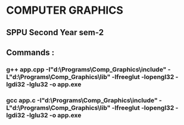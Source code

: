 # COMPUTER GRAPHICS
<h2>SPPU Second Year sem-2<h2/> 
<h2>Commands :</h2>
<h3>g++ app.cpp -I"d:\Programs\Comp_Graphics\include" -L"d:\Programs\Comp_Graphics\lib" -lfreeglut -lopengl32 -lgdi32 -lglu32 -o app.exe</h3>
<h3>gcc app.c -I"d:\Programs\Comp_Graphics\include" -L"d:\Programs\Comp_Graphics\lib" -lfreeglut -lopengl32 -lgdi32 -lglu32 -o app.exe</h3>

